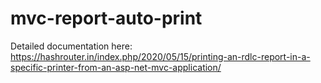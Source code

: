 # mvc-report-auto-print

Detailed documentation here: https://hashrouter.in/index.php/2020/05/15/printing-an-rdlc-report-in-a-specific-printer-from-an-asp-net-mvc-application/
